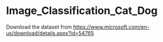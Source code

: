 # Image_Classification_Cat_Dog


Download the dataset from https://www.microsoft.com/en-us/download/details.aspx?id=54765
